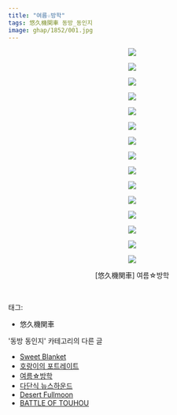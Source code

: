 ```yaml
---
title: "여름☆방학"
tags: 悠久機関車 동방_동인지
image: ghap/1852/001.jpg
---
```

<div class="article">
<p style="text-align: center; clear: none; float: none;"><img src="{{ site.nasurl }}/ghap/1852/001.jpg"/></p>
<p style="text-align: center; clear: none; float: none;"><img src="{{ site.nasurl }}/ghap/1852/002.jpg"/></p>
<p style="text-align: center; clear: none; float: none;"><img src="{{ site.nasurl }}/ghap/1852/003.jpg"/></p>
<p style="text-align: center; clear: none; float: none;"><img src="{{ site.nasurl }}/ghap/1852/004.jpg"/></p>
<p style="text-align: center; clear: none; float: none;"><img src="{{ site.nasurl }}/ghap/1852/005.jpg"/></p>
<p style="text-align: center; clear: none; float: none;"><img src="{{ site.nasurl }}/ghap/1852/006.jpg"/></p>
<p style="text-align: center; clear: none; float: none;"><img src="{{ site.nasurl }}/ghap/1852/007.jpg"/></p>
<p style="text-align: center; clear: none; float: none;"><img src="{{ site.nasurl }}/ghap/1852/008.jpg"/></p>
<p style="text-align: center; clear: none; float: none;"><img src="{{ site.nasurl }}/ghap/1852/009.jpg"/></p>
<p style="text-align: center; clear: none; float: none;"><img src="{{ site.nasurl }}/ghap/1852/010.jpg"/></p>
<p style="text-align: center; clear: none; float: none;"><img src="{{ site.nasurl }}/ghap/1852/011.jpg"/></p>
<p style="text-align: center; clear: none; float: none;"><img src="{{ site.nasurl }}/ghap/1852/012.jpg"/></p>
<p style="text-align: center; clear: none; float: none;"><img src="{{ site.nasurl }}/ghap/1852/013.jpg"/></p>
<p style="text-align: center; clear: none; float: none;"><img src="{{ site.nasurl }}/ghap/1852/014.jpg"/></p>
<p style="text-align: center; clear: none; float: none;"><img src="{{ site.nasurl }}/ghap/1852/015.jpg"/></p>
<p style="text-align: center; clear: none; float: none;">[悠久機関車] 여름☆방학</p>
<p><br/></p>
</div><div class="tagTrail">
<p>태그: </p>
<ul>
<li>悠久機関車</li>
</ul>
</div><div class="another">
<p>'동방 동인지' 카테고리의 다른 글</p>
<ul>
<li><a href="/2016-08-26-ghap_1854">Sweet Blanket</a></li>
<li><a href="/2016-08-26-ghap_1853">호랑이의 포트레이트</a></li>
<li><a href="/2016-08-26-ghap_1852">여름☆방학</a></li>
<li><a href="/2016-08-26-ghap_1851">다단식 뉴스하운드</a></li>
<li><a href="/2016-08-26-ghap_1847">Desert Fullmoon</a></li>
<li><a href="/2016-08-26-ghap_1846">BATTLE OF TOUHOU</a></li>
</ul>
</div><div class="cb_module cb_fluid">
<div class="cb_wrt cb_profile">
</div><!-- commentList close -->
</div>
<br/>
<p id="refer"></p>
<br/>
